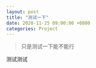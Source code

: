 ```yaml
---
layout: post
title: "测试一下"
date: 2020-11-25 09:00:00 +0800
categories: Project
---
```


> 只是测试一下能不能行

<!--excerpt-->

测试测试